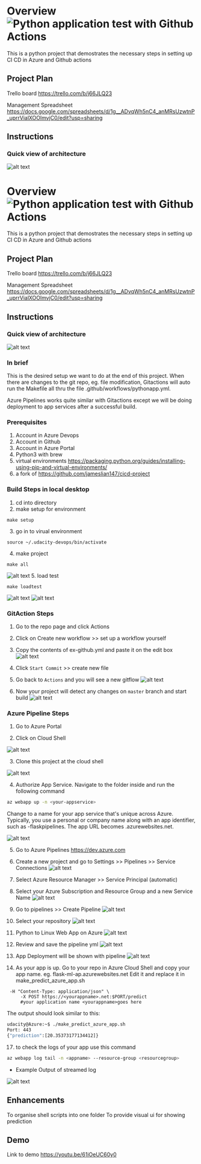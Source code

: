 # Overview ![Python application test with Github Actions](https://github.com/jameslian147/cicd-project/workflows/Python%20application%20test%20with%20Github%20Actions/badge.svg)
This is a python project that demostrates the necessary steps in setting up CI CD in Azure and Github actions

## Project Plan
Trello board
https://trello.com/b/j66JLQ23

Management Spreadsheet
https://docs.google.com/spreadsheets/d/1g__ADvqWh5nC4_anMRsUzwtnP_uprrVialXOOlmvjC0/edit?usp=sharing

## Instructions

### Quick view of architecture
![alt text](https://github.com/jameslian147/cicd-project/blob/master/images/architecture.png?raw=true "Architecture")

# Overview ![Python application test with Github Actions](https://github.com/jameslian147/cicd-project/workflows/Python%20application%20test%20with%20Github%20Actions/badge.svg)
This is a python project that demostrates the necessary steps in setting up CI CD in Azure and Github actions

## Project Plan
Trello board
https://trello.com/b/j66JLQ23

Management Spreadsheet
https://docs.google.com/spreadsheets/d/1g__ADvqWh5nC4_anMRsUzwtnP_uprrVialXOOlmvjC0/edit?usp=sharing

## Instructions

### Quick view of architecture
![alt text](https://github.com/jameslian147/cicd-project/blob/master/images/architecture.png?raw=true "Architecture")

### In brief
This is the desired setup we want to do at the end of this project. When there are changes to the git repo, eg. file modification, Gitactions will auto run the Makefile all thru the file .github/workflows/pythonapp.yml.

Azure Pipelines works quite similar with Gitactions except we will be doing deployment to app services after a successful build.

### Prerequisites
1. Account in Azure Devops
2. Account in Github
3. Account in Azure Portal
4. Python3 with brew
5. virtual environments https://packaging.python.org/guides/installing-using-pip-and-virtual-environments/
6. a fork of https://github.com/jameslian147/cicd-project



### Build Steps in local desktop
1. cd into directory
2. make setup for environment
```
make setup
```
3. go in to virual environment
```
source ~/.udacity-devops/bin/activate
```
4. make project
```
make all
```
![alt text](https://github.com/jameslian147/cicd-project/blob/master/images/build-all.png?raw=true "Build all")
5. load test
```
make loadtest
```
![alt text](https://github.com/jameslian147/cicd-project/blob/master/images/loadtest1.png?raw=true "load test")
![alt text](https://github.com/jameslian147/cicd-project/blob/master/images/loadtest2.png?raw=true "load test")


### GitAction Steps
1. Go to the repo page and click Actions

2. Click on Create new workflow >> set up a workflow yourself

3. Copy the contents of ex-github.yml and paste it on the edit box
![alt text](https://github.com/jameslian147/cicd-project/blob/master/images/github-flow.png?raw=true "Cloud Shell")

4. Click `Start Commit` >> create new file

5. Go back to `Actions` and you will see a new gitflow
![alt text](https://github.com/jameslian147/cicd-project/blob/master/images/github-flow-actions.png?raw=true "Cloud Shell")

6. Now your project will detect any changes on `master` branch and start build
![alt text](https://github.com/jameslian147/cicd-project/blob/master/images/github-actions.png?raw=true "Cloud Shell")


### Azure Pipeline Steps
1. Go to Azure Portal

2. Click on Cloud Shell

![alt text](https://github.com/jameslian147/cicd-project/blob/master/images/cloud-shell.png?raw=true "Cloud Shell")

3. Clone this project at the cloud shell

![alt text](https://github.com/jameslian147/cicd-project/blob/master/images/git-status.png?raw=true "Git Status")


4. Authorize App Service. Navigate to the folder inside and run the following command

```bash
az webapp up -n <your-appservice>
```
Change <your-appservice> to a name for your app service that's unique across Azure. Typically, you use a personal or company name along with an app identifier, such as <your-name>-flaskpipelines. The app URL becomes <your-appservice>.azurewebsites.net.

![alt text](https://github.com/jameslian147/cicd-project/blob/master/images/az-app-services.png?raw=true "App Services")

5. Go to Azure Pipelines
https://dev.azure.com

8. Create a new project
and go to Settings >> Pipelines >> Service Connections
![alt text](https://github.com/jameslian147/cicd-project/blob/master/images/new-project.png?raw=true "New Project")

9. Select Azure Resource Manager >> Service Principal (automatic)

10. Select your Azure Subscription and Resource Group and a new Service Name
![alt text](https://github.com/jameslian147/cicd-project/blob/master/images/new-service-connection.png?raw=true "Service Connection")

11. Go to pipelines >> Create Pipeline
![alt text](https://github.com/jameslian147/cicd-project/blob/master/images/create-pipeline.png?raw=true "Create Pipeline")

12. Select your repository
![alt text](https://github.com/jameslian147/cicd-project/blob/master/images/select-repo.png?raw=true "Select Repo")

13. Python to Linux Web App on Azure
![alt text](https://github.com/jameslian147/cicd-project/blob/master/images/selet-step-azure.png?raw=true "Select Step")

14. Review and save the pipeline yml
![alt text](https://github.com/jameslian147/cicd-project/blob/master/images/save-pipeline.png?raw=true "Save Pipeline")

15. App Deployment will be shown with pipeline
![alt text](https://github.com/jameslian147/cicd-project/blob/master/images/deployment-success.png?raw=true "Save Pipeline")

16. As your app is up. Go to your repo in Azure Cloud Shell and copy your app name. eg. flask-ml-ap.azurewebsites.net
Edit it and replace it in make_predict_azure_app.sh

```
 -H "Content-Type: application/json" \
     -X POST https://<yourappname>.net:$PORT/predict 
     #your application name <yourappname>goes here
```

The output should look similar to this:

```bash
udacity@Azure:~$ ./make_predict_azure_app.sh
Port: 443
{"prediction":[20.35373177134412]}
```

17. to check the logs of your app
use this command
```bash
az webapp log tail -n <appname> --resource-group <resourcegroup>
```
* Example Output of streamed log

![alt text](https://github.com/jameslian147/cicd-project/blob/master/images/output.png?raw=true "Save Pipeline")


## Enhancements
To organise shell scripts into one folder
To provide visual ui for showing prediction


## Demo 

Link to demo
https://youtu.be/61iOeUC60y0



